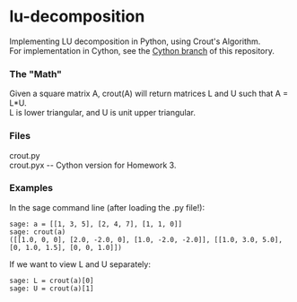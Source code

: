 lu-decomposition
================
Implementing LU decomposition in Python, using Crout's Algorithm.  
For implementation in Cython, see the [Cython branch](https://github.com/shannonzylstra/lu-decomposition/tree/Cython)
of this repository.

### The "Math"

Given a square matrix A, crout(A) will return matrices L and U such that A = L*U.  
L is lower triangular, and U is unit upper triangular.

### Files
crout.py  
crout.pyx -- Cython version for Homework 3.

### Examples

In the sage command line (after loading the .py file!):

    sage: a = [[1, 3, 5], [2, 4, 7], [1, 1, 0]]
    sage: crout(a)
    ([[1.0, 0, 0], [2.0, -2.0, 0], [1.0, -2.0, -2.0]], [[1.0, 3.0, 5.0], [0, 1.0, 1.5], [0, 0, 1.0]])

If we want to view L and U separately:

    sage: L = crout(a)[0]
    sage: U = crout(a)[1]
